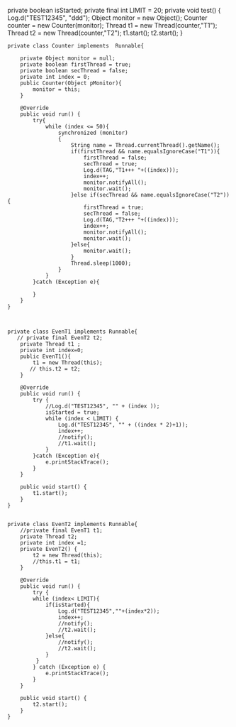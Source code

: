 private boolean isStarted;
    private final int LIMIT = 20;
    private void test() {
       Log.d("TEST12345", "ddd");
       Object monitor = new Object();
       Counter counter = new Counter(monitor);
       Thread t1 = new Thread(counter,"T1");
       Thread t2 = new Thread(counter,"T2");
       t1.start();
       t2.start();
    }


    private class Counter implements  Runnable{

        private Object monitor = null;
        private boolean firstThread = true;
        private boolean secThread = false;
        private int index = 0;
        public Counter(Object pMonitor){
            monitor = this;
        }

        @Override
        public void run() {
            try{
                while (index <= 50){
                    synchronized (monitor)
                    {
                        String name = Thread.currentThread().getName();
                        if(firstThread && name.equalsIgnoreCase("T1")){
                            firstThread = false;
                            secThread = true;
                            Log.d(TAG,"T1+++ "+((index)));
                            index++;
                            monitor.notifyAll();
                            monitor.wait();
                        }else if(secThread && name.equalsIgnoreCase("T2")){
                            firstThread = true;
                            secThread = false;
                            Log.d(TAG,"T2+++ "+((index)));
                            index++;
                            monitor.notifyAll();
                            monitor.wait();
                        }else{
                            monitor.wait();
                        }
                        Thread.sleep(1000);
                    }
                }
            }catch (Exception e){

            }
        }
    }



    private class EvenT1 implements Runnable{
       // private final EvenT2 t2;
        private Thread t1 ;
        private int index=0;
        public EvenT1(){
            t1 = new Thread(this);
           // this.t2 = t2;
        }

        @Override
        public void run() {
            try {
                //Log.d("TEST12345", "" + (index ));
                isStarted = true;
                while (index < LIMIT) {
                    Log.d("TEST12345", "" + ((index * 2)+1));
                    index++;
                    //notify();
                    //t1.wait();
                }
            }catch (Exception e){
                e.printStackTrace();
            }
        }

        public void start() {
            t1.start();
        }
    }


    private class EvenT2 implements Runnable{
        //private final EvenT1 t1;
        private Thread t2;
        private int index =1;
        private EvenT2() {
            t2 = new Thread(this);
            //this.t1 = t1;
        }

        @Override
        public void run() {
            try {
            while (index< LIMIT){
                if(isStarted){
                    Log.d("TEST12345",""+(index*2));
                    index++;
                    //notify();
                    //t2.wait();
                }else{
                    //notify();
                    //t2.wait();
                }
             }
            } catch (Exception e) {
                e.printStackTrace();
            }
        }

        public void start() {
            t2.start();
        }
    }




